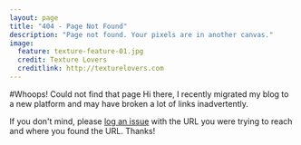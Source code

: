 ```yaml
---
layout: page
title: "404 - Page Not Found"
description: "Page not found. Your pixels are in another canvas."
image:
  feature: texture-feature-01.jpg
  credit: Texture Lovers
  creditlink: http://texturelovers.com
---  
```


#Whoops! Could not find that page
Hi there, I recently migrated my blog to a new platform and may have broken a lot of links inadvertently.

If you don't mind, please [log an issue](https://github.com/hadynz/hadynz.github.io/issues/new) with 
the URL you were trying to reach and where you found the URL. Thanks!